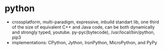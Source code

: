 # python

- crossplatform, multi-paradigm, expressive, inbuild standart lib, one third of the size of equivalent C++ and Java code, can be both dynamically and strongly typed, youtube. py-pyc(bytecode), /usr/local/bin/python, pip3
- implementations: CPython, Jython, IronPython, MicroPython, and PyPy

